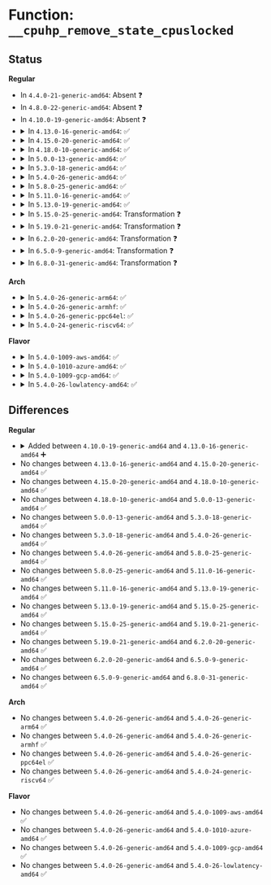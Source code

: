 # Function: <code>__cpuhp_remove_state_cpuslocked</code>

## Status
<b>Regular</b>
<ul>
<li>
In <code>4.4.0-21-generic-amd64</code>: Absent ❓
</li>
<li>
In <code>4.8.0-22-generic-amd64</code>: Absent ❓
</li>
<li>
In <code>4.10.0-19-generic-amd64</code>: Absent ❓
</li>
<li>
<details>
<summary>In <code>4.13.0-16-generic-amd64</code>: ✅</summary>

```c
void __cpuhp_remove_state_cpuslocked(enum cpuhp_state state, bool invoke)
```

```json
{
  "name": "__cpuhp_remove_state_cpuslocked",
  "collision_type": "Unique Global",
  "inline_type": "No",
  "funcs": [
    {
      "addr": 18446744071579395456,
      "name": "__cpuhp_remove_state_cpuslocked",
      "external": true,
      "loc": "kernel/cpu.c:1538",
      "file": "kernel/cpu.c",
      "inline": "seen, unknown",
      "caller_inline": [],
      "caller_func": [
        "kernel/cpu.c:__cpuhp_remove_state",
        "drivers/cpufreq/cpufreq.c:cpufreq_unregister_driver"
      ]
    }
  ],
  "symbols": [
    {
      "addr": 18446744071579395456,
      "name": "__cpuhp_remove_state_cpuslocked",
      "section": ".text",
      "bind": "STB_GLOBAL",
      "size": 292
    }
  ]
}
```
</details>
</li>
<li>
<details>
<summary>In <code>4.15.0-20-generic-amd64</code>: ✅</summary>

```c
void __cpuhp_remove_state_cpuslocked(enum cpuhp_state state, bool invoke)
```

```json
{
  "name": "__cpuhp_remove_state_cpuslocked",
  "collision_type": "Unique Global",
  "inline_type": "No",
  "funcs": [
    {
      "addr": 18446744071579423216,
      "name": "__cpuhp_remove_state_cpuslocked",
      "external": true,
      "loc": "kernel/cpu.c:1726",
      "file": "kernel/cpu.c",
      "inline": "seen, unknown",
      "caller_inline": [],
      "caller_func": [
        "kernel/cpu.c:__cpuhp_remove_state",
        "drivers/cpufreq/cpufreq.c:cpufreq_unregister_driver"
      ]
    }
  ],
  "symbols": [
    {
      "addr": 18446744071579423216,
      "name": "__cpuhp_remove_state_cpuslocked",
      "section": ".text",
      "bind": "STB_GLOBAL",
      "size": 275
    }
  ]
}
```
</details>
</li>
<li>
<details>
<summary>In <code>4.18.0-10-generic-amd64</code>: ✅</summary>

```c
void __cpuhp_remove_state_cpuslocked(enum cpuhp_state state, bool invoke)
```

```json
{
  "name": "__cpuhp_remove_state_cpuslocked",
  "collision_type": "Unique Global",
  "inline_type": "No",
  "funcs": [
    {
      "addr": 18446744071579437936,
      "name": "__cpuhp_remove_state_cpuslocked",
      "external": true,
      "loc": "kernel/cpu.c:1808",
      "file": "kernel/cpu.c",
      "inline": "seen, unknown",
      "caller_inline": [],
      "caller_func": [
        "kernel/cpu.c:__cpuhp_remove_state",
        "drivers/cpufreq/cpufreq.c:cpufreq_unregister_driver"
      ]
    }
  ],
  "symbols": [
    {
      "addr": 18446744071579437936,
      "name": "__cpuhp_remove_state_cpuslocked",
      "section": ".text",
      "bind": "STB_GLOBAL",
      "size": 266
    }
  ]
}
```
</details>
</li>
<li>
<details>
<summary>In <code>5.0.0-13-generic-amd64</code>: ✅</summary>

```c
void __cpuhp_remove_state_cpuslocked(enum cpuhp_state state, bool invoke)
```

```json
{
  "name": "__cpuhp_remove_state_cpuslocked",
  "collision_type": "Unique Global",
  "inline_type": "No",
  "funcs": [
    {
      "addr": 18446744071579470896,
      "name": "__cpuhp_remove_state_cpuslocked",
      "external": true,
      "loc": "kernel/cpu.c:1830",
      "file": "kernel/cpu.c",
      "inline": "seen, unknown",
      "caller_inline": [],
      "caller_func": [
        "kernel/cpu.c:__cpuhp_remove_state",
        "drivers/cpufreq/cpufreq.c:cpufreq_unregister_driver"
      ]
    }
  ],
  "symbols": [
    {
      "addr": 18446744071579470896,
      "name": "__cpuhp_remove_state_cpuslocked",
      "section": ".text",
      "bind": "STB_GLOBAL",
      "size": 266
    }
  ]
}
```
</details>
</li>
<li>
<details>
<summary>In <code>5.3.0-18-generic-amd64</code>: ✅</summary>

```c
void __cpuhp_remove_state_cpuslocked(enum cpuhp_state state, bool invoke)
```

```json
{
  "name": "__cpuhp_remove_state_cpuslocked",
  "collision_type": "Unique Global",
  "inline_type": "No",
  "funcs": [
    {
      "addr": 18446744071579488704,
      "name": "__cpuhp_remove_state_cpuslocked",
      "external": true,
      "loc": "kernel/cpu.c:1856",
      "file": "kernel/cpu.c",
      "inline": "seen, unknown",
      "caller_inline": [],
      "caller_func": [
        "kernel/cpu.c:__cpuhp_remove_state",
        "drivers/cpufreq/cpufreq.c:cpufreq_unregister_driver"
      ]
    }
  ],
  "symbols": [
    {
      "addr": 18446744071579488704,
      "name": "__cpuhp_remove_state_cpuslocked",
      "section": ".text",
      "bind": "STB_GLOBAL",
      "size": 249
    }
  ]
}
```
</details>
</li>
<li>
<details>
<summary>In <code>5.4.0-26-generic-amd64</code>: ✅</summary>

```c
void __cpuhp_remove_state_cpuslocked(enum cpuhp_state state, bool invoke)
```

```json
{
  "name": "__cpuhp_remove_state_cpuslocked",
  "collision_type": "Unique Global",
  "inline_type": "No",
  "funcs": [
    {
      "addr": 18446744071579514640,
      "name": "__cpuhp_remove_state_cpuslocked",
      "external": true,
      "loc": "kernel/cpu.c:1871",
      "file": "kernel/cpu.c",
      "inline": "seen, unknown",
      "caller_inline": [],
      "caller_func": [
        "kernel/cpu.c:__cpuhp_remove_state",
        "drivers/cpufreq/cpufreq.c:cpufreq_unregister_driver"
      ]
    }
  ],
  "symbols": [
    {
      "addr": 18446744071579514640,
      "name": "__cpuhp_remove_state_cpuslocked",
      "section": ".text",
      "bind": "STB_GLOBAL",
      "size": 249
    }
  ]
}
```
</details>
</li>
<li>
<details>
<summary>In <code>5.8.0-25-generic-amd64</code>: ✅</summary>

```c
void __cpuhp_remove_state_cpuslocked(enum cpuhp_state state, bool invoke)
```

```json
{
  "name": "__cpuhp_remove_state_cpuslocked",
  "collision_type": "Unique Global",
  "inline_type": "No",
  "funcs": [
    {
      "addr": 18446744071579543472,
      "name": "__cpuhp_remove_state_cpuslocked",
      "external": true,
      "loc": "kernel/cpu.c:2002",
      "file": "kernel/cpu.c",
      "inline": "seen, unknown",
      "caller_inline": [],
      "caller_func": [
        "kernel/cpu.c:__cpuhp_remove_state",
        "drivers/cpufreq/cpufreq.c:cpufreq_unregister_driver"
      ]
    }
  ],
  "symbols": [
    {
      "addr": 18446744071579543472,
      "name": "__cpuhp_remove_state_cpuslocked",
      "section": ".text",
      "bind": "STB_GLOBAL",
      "size": 251
    }
  ]
}
```
</details>
</li>
<li>
<details>
<summary>In <code>5.11.0-16-generic-amd64</code>: ✅</summary>

```c
void __cpuhp_remove_state_cpuslocked(enum cpuhp_state state, bool invoke)
```

```json
{
  "name": "__cpuhp_remove_state_cpuslocked",
  "collision_type": "Unique Global",
  "inline_type": "No",
  "funcs": [
    {
      "addr": 18446744071579525184,
      "name": "__cpuhp_remove_state_cpuslocked",
      "external": true,
      "loc": "kernel/cpu.c:2013",
      "file": "kernel/cpu.c",
      "inline": "seen, unknown",
      "caller_inline": [],
      "caller_func": [
        "kernel/cpu.c:__cpuhp_remove_state",
        "drivers/cpufreq/cpufreq.c:cpufreq_unregister_driver"
      ]
    }
  ],
  "symbols": [
    {
      "addr": 18446744071579525184,
      "name": "__cpuhp_remove_state_cpuslocked",
      "section": ".text",
      "bind": "STB_GLOBAL",
      "size": 251
    }
  ]
}
```
</details>
</li>
<li>
<details>
<summary>In <code>5.13.0-19-generic-amd64</code>: ✅</summary>

```c
void __cpuhp_remove_state_cpuslocked(enum cpuhp_state state, bool invoke)
```

```json
{
  "name": "__cpuhp_remove_state_cpuslocked",
  "collision_type": "Unique Global",
  "inline_type": "No",
  "funcs": [
    {
      "addr": 18446744071579528848,
      "name": "__cpuhp_remove_state_cpuslocked",
      "external": true,
      "loc": "kernel/cpu.c:2116",
      "file": "kernel/cpu.c",
      "inline": "seen, unknown",
      "caller_inline": [],
      "caller_func": [
        "kernel/cpu.c:__cpuhp_remove_state",
        "drivers/cpufreq/cpufreq.c:cpufreq_unregister_driver"
      ]
    }
  ],
  "symbols": [
    {
      "addr": 18446744071579528848,
      "name": "__cpuhp_remove_state_cpuslocked",
      "section": ".text",
      "bind": "STB_GLOBAL",
      "size": 251
    }
  ]
}
```
</details>
</li>
<li>
<details>
<summary>In <code>5.15.0-25-generic-amd64</code>: Transformation ❓</summary>

```c
void __cpuhp_remove_state_cpuslocked(enum cpuhp_state state, bool invoke)
```

```json
{
  "name": "__cpuhp_remove_state_cpuslocked",
  "collision_type": "Unique Global",
  "inline_type": "No",
  "funcs": [
    {
      "addr": 0,
      "name": "__cpuhp_remove_state_cpuslocked",
      "external": true,
      "loc": "kernel/cpu.c:2147",
      "file": "kernel/cpu.c",
      "inline": "seen, unknown",
      "caller_inline": [],
      "caller_func": [
        "kernel/cpu.c:__cpuhp_remove_state",
        "drivers/cpufreq/cpufreq.c:cpufreq_unregister_driver"
      ]
    }
  ],
  "symbols": [
    {
      "addr": 18446744071592099423,
      "name": "__cpuhp_remove_state_cpuslocked.cold",
      "section": ".text",
      "bind": "STB_LOCAL",
      "size": 21
    },
    {
      "addr": 18446744071579600880,
      "name": "__cpuhp_remove_state_cpuslocked",
      "section": ".text",
      "bind": "STB_GLOBAL",
      "size": 315
    }
  ]
}
```
</details>
</li>
<li>
<details>
<summary>In <code>5.19.0-21-generic-amd64</code>: Transformation ❓</summary>

```c
void __cpuhp_remove_state_cpuslocked(enum cpuhp_state state, bool invoke)
```

```json
{
  "name": "__cpuhp_remove_state_cpuslocked",
  "collision_type": "Unique Global",
  "inline_type": "No",
  "funcs": [
    {
      "addr": 0,
      "name": "__cpuhp_remove_state_cpuslocked",
      "external": true,
      "loc": "kernel/cpu.c:2169",
      "file": "kernel/cpu.c",
      "inline": "seen, unknown",
      "caller_inline": [],
      "caller_func": [
        "kernel/cpu.c:__cpuhp_remove_state",
        "drivers/cpufreq/cpufreq.c:cpufreq_unregister_driver"
      ]
    }
  ],
  "symbols": [
    {
      "addr": 18446744071593866958,
      "name": "__cpuhp_remove_state_cpuslocked.cold",
      "section": ".text",
      "bind": "STB_LOCAL",
      "size": 21
    },
    {
      "addr": 18446744071579693216,
      "name": "__cpuhp_remove_state_cpuslocked",
      "section": ".text",
      "bind": "STB_GLOBAL",
      "size": 328
    }
  ]
}
```
</details>
</li>
<li>
<details>
<summary>In <code>6.2.0-20-generic-amd64</code>: Transformation ❓</summary>

```c
void __cpuhp_remove_state_cpuslocked(enum cpuhp_state state, bool invoke)
```

```json
{
  "name": "__cpuhp_remove_state_cpuslocked",
  "collision_type": "Unique Global",
  "inline_type": "No",
  "funcs": [
    {
      "addr": 0,
      "name": "__cpuhp_remove_state_cpuslocked",
      "external": true,
      "loc": "kernel/cpu.c:2193",
      "file": "kernel/cpu.c",
      "inline": "seen, unknown",
      "caller_inline": [],
      "caller_func": [
        "kernel/cpu.c:__cpuhp_remove_state",
        "drivers/cpufreq/cpufreq.c:cpufreq_unregister_driver"
      ]
    }
  ],
  "symbols": [
    {
      "addr": 18446744071595973593,
      "name": "__cpuhp_remove_state_cpuslocked.cold",
      "section": ".text",
      "bind": "STB_LOCAL",
      "size": 21
    },
    {
      "addr": 18446744071579817184,
      "name": "__cpuhp_remove_state_cpuslocked",
      "section": ".text",
      "bind": "STB_GLOBAL",
      "size": 353
    }
  ]
}
```
</details>
</li>
<li>
<details>
<summary>In <code>6.5.0-9-generic-amd64</code>: Transformation ❓</summary>

```c
void __cpuhp_remove_state_cpuslocked(enum cpuhp_state state, bool invoke)
```

```json
{
  "name": "__cpuhp_remove_state_cpuslocked",
  "collision_type": "Unique Global",
  "inline_type": "No",
  "funcs": [
    {
      "addr": 0,
      "name": "__cpuhp_remove_state_cpuslocked",
      "external": true,
      "loc": "kernel/cpu.c:2578",
      "file": "kernel/cpu.c",
      "inline": "seen, unknown",
      "caller_inline": [],
      "caller_func": [
        "kernel/cpu.c:__cpuhp_remove_state",
        "drivers/cpufreq/cpufreq.c:cpufreq_unregister_driver"
      ]
    }
  ],
  "symbols": [
    {
      "addr": 18446744071596491199,
      "name": "__cpuhp_remove_state_cpuslocked.cold",
      "section": ".text",
      "bind": "STB_LOCAL",
      "size": 21
    },
    {
      "addr": 18446744071579865200,
      "name": "__cpuhp_remove_state_cpuslocked",
      "section": ".text",
      "bind": "STB_GLOBAL",
      "size": 353
    }
  ]
}
```
</details>
</li>
<li>
<details>
<summary>In <code>6.8.0-31-generic-amd64</code>: Transformation ❓</summary>

```c
void __cpuhp_remove_state_cpuslocked(enum cpuhp_state state, bool invoke)
```

```json
{
  "name": "__cpuhp_remove_state_cpuslocked",
  "collision_type": "Unique Global",
  "inline_type": "No",
  "funcs": [
    {
      "addr": 0,
      "name": "__cpuhp_remove_state_cpuslocked",
      "external": true,
      "loc": "kernel/cpu.c:2624",
      "file": "kernel/cpu.c",
      "inline": "seen, unknown",
      "caller_inline": [],
      "caller_func": [
        "kernel/cpu.c:__cpuhp_remove_state",
        "drivers/cpufreq/cpufreq.c:cpufreq_unregister_driver"
      ]
    }
  ],
  "symbols": [
    {
      "addr": 18446744071597387923,
      "name": "__cpuhp_remove_state_cpuslocked.cold",
      "section": ".text",
      "bind": "STB_LOCAL",
      "size": 21
    },
    {
      "addr": 18446744071579903104,
      "name": "__cpuhp_remove_state_cpuslocked",
      "section": ".text",
      "bind": "STB_GLOBAL",
      "size": 353
    }
  ]
}
```
</details>
</li>
</ul>
<b>Arch</b>
<ul>
<li>
<details>
<summary>In <code>5.4.0-26-generic-arm64</code>: ✅</summary>

```c
void __cpuhp_remove_state_cpuslocked(enum cpuhp_state state, bool invoke)
```

```json
{
  "name": "__cpuhp_remove_state_cpuslocked",
  "collision_type": "Unique Global",
  "inline_type": "No",
  "funcs": [
    {
      "addr": 18446603336490651360,
      "name": "__cpuhp_remove_state_cpuslocked",
      "external": true,
      "loc": "kernel/cpu.c:1871",
      "file": "kernel/cpu.c",
      "inline": "seen, unknown",
      "caller_inline": [],
      "caller_func": [
        "kernel/cpu.c:__cpuhp_remove_state",
        "kernel/cpu.c:__cpuhp_remove_state",
        "drivers/cpufreq/cpufreq.c:cpufreq_unregister_driver"
      ]
    }
  ],
  "symbols": [
    {
      "addr": 18446603336490651360,
      "name": "__cpuhp_remove_state_cpuslocked",
      "section": ".text",
      "bind": "STB_GLOBAL",
      "size": 336
    }
  ]
}
```
</details>
</li>
<li>
<details>
<summary>In <code>5.4.0-26-generic-armhf</code>: ✅</summary>

```c
void __cpuhp_remove_state_cpuslocked(enum cpuhp_state state, bool invoke)
```

```json
{
  "name": "__cpuhp_remove_state_cpuslocked",
  "collision_type": "Unique Global",
  "inline_type": "No",
  "funcs": [
    {
      "addr": 3224727844,
      "name": "__cpuhp_remove_state_cpuslocked",
      "external": true,
      "loc": "kernel/cpu.c:1871",
      "file": "kernel/cpu.c",
      "inline": "seen, unknown",
      "caller_inline": [],
      "caller_func": [
        "arch/arm/kernel/hw_breakpoint.c:arch_hw_breakpoint_init",
        "kernel/cpu.c:__cpuhp_remove_state",
        "drivers/cpufreq/cpufreq.c:cpufreq_unregister_driver"
      ]
    }
  ],
  "symbols": [
    {
      "addr": 3224727844,
      "name": "__cpuhp_remove_state_cpuslocked",
      "section": ".text",
      "bind": "STB_GLOBAL",
      "size": 312
    }
  ]
}
```
</details>
</li>
<li>
<details>
<summary>In <code>5.4.0-26-generic-ppc64el</code>: ✅</summary>

```c
void __cpuhp_remove_state_cpuslocked(enum cpuhp_state state, bool invoke)
```

```json
{
  "name": "__cpuhp_remove_state_cpuslocked",
  "collision_type": "Unique Global",
  "inline_type": "No",
  "funcs": [
    {
      "addr": 13835058055283473088,
      "name": "__cpuhp_remove_state_cpuslocked",
      "external": true,
      "loc": "kernel/cpu.c:1871",
      "file": "kernel/cpu.c",
      "inline": "seen, unknown",
      "caller_inline": [],
      "caller_func": [
        "kernel/cpu.c:__cpuhp_remove_state",
        "kernel/cpu.c:__cpuhp_remove_state",
        "drivers/cpufreq/cpufreq.c:cpufreq_unregister_driver"
      ]
    }
  ],
  "symbols": [
    {
      "addr": 13835058055283473088,
      "name": "__cpuhp_remove_state_cpuslocked",
      "section": ".text",
      "bind": "STB_GLOBAL",
      "size": 440
    }
  ]
}
```
</details>
</li>
<li>
<details>
<summary>In <code>5.4.0-24-generic-riscv64</code>: ✅</summary>

```c
void __cpuhp_remove_state_cpuslocked(enum cpuhp_state state, bool invoke)
```

```json
{
  "name": "__cpuhp_remove_state_cpuslocked",
  "collision_type": "Unique Global",
  "inline_type": "No",
  "funcs": [
    {
      "addr": 18446743936271399670,
      "name": "__cpuhp_remove_state_cpuslocked",
      "external": true,
      "loc": "kernel/cpu.c:1871",
      "file": "kernel/cpu.c",
      "inline": "seen, unknown",
      "caller_inline": [],
      "caller_func": [
        "kernel/cpu.c:__cpuhp_remove_state"
      ]
    }
  ],
  "symbols": [
    {
      "addr": 18446743936271399670,
      "name": "__cpuhp_remove_state_cpuslocked",
      "section": ".text",
      "bind": "STB_GLOBAL",
      "size": 302
    }
  ]
}
```
</details>
</li>
</ul>
<b>Flavor</b>
<ul>
<li>
<details>
<summary>In <code>5.4.0-1009-aws-amd64</code>: ✅</summary>

```c
void __cpuhp_remove_state_cpuslocked(enum cpuhp_state state, bool invoke)
```

```json
{
  "name": "__cpuhp_remove_state_cpuslocked",
  "collision_type": "Unique Global",
  "inline_type": "No",
  "funcs": [
    {
      "addr": 18446744071579488304,
      "name": "__cpuhp_remove_state_cpuslocked",
      "external": true,
      "loc": "kernel/cpu.c:1871",
      "file": "kernel/cpu.c",
      "inline": "seen, unknown",
      "caller_inline": [],
      "caller_func": [
        "kernel/cpu.c:__cpuhp_remove_state",
        "drivers/cpufreq/cpufreq.c:cpufreq_unregister_driver"
      ]
    }
  ],
  "symbols": [
    {
      "addr": 18446744071579488304,
      "name": "__cpuhp_remove_state_cpuslocked",
      "section": ".text",
      "bind": "STB_GLOBAL",
      "size": 249
    }
  ]
}
```
</details>
</li>
<li>
<details>
<summary>In <code>5.4.0-1010-azure-amd64</code>: ✅</summary>

```c
void __cpuhp_remove_state_cpuslocked(enum cpuhp_state state, bool invoke)
```

```json
{
  "name": "__cpuhp_remove_state_cpuslocked",
  "collision_type": "Unique Global",
  "inline_type": "No",
  "funcs": [
    {
      "addr": 18446744071579417184,
      "name": "__cpuhp_remove_state_cpuslocked",
      "external": true,
      "loc": "kernel/cpu.c:1871",
      "file": "kernel/cpu.c",
      "inline": "seen, unknown",
      "caller_inline": [],
      "caller_func": [
        "kernel/cpu.c:__cpuhp_remove_state",
        "drivers/cpufreq/cpufreq.c:cpufreq_unregister_driver"
      ]
    }
  ],
  "symbols": [
    {
      "addr": 18446744071579417184,
      "name": "__cpuhp_remove_state_cpuslocked",
      "section": ".text",
      "bind": "STB_GLOBAL",
      "size": 249
    }
  ]
}
```
</details>
</li>
<li>
<details>
<summary>In <code>5.4.0-1009-gcp-amd64</code>: ✅</summary>

```c
void __cpuhp_remove_state_cpuslocked(enum cpuhp_state state, bool invoke)
```

```json
{
  "name": "__cpuhp_remove_state_cpuslocked",
  "collision_type": "Unique Global",
  "inline_type": "No",
  "funcs": [
    {
      "addr": 18446744071579488224,
      "name": "__cpuhp_remove_state_cpuslocked",
      "external": true,
      "loc": "kernel/cpu.c:1871",
      "file": "kernel/cpu.c",
      "inline": "seen, unknown",
      "caller_inline": [],
      "caller_func": [
        "kernel/cpu.c:__cpuhp_remove_state",
        "drivers/cpufreq/cpufreq.c:cpufreq_unregister_driver"
      ]
    }
  ],
  "symbols": [
    {
      "addr": 18446744071579488224,
      "name": "__cpuhp_remove_state_cpuslocked",
      "section": ".text",
      "bind": "STB_GLOBAL",
      "size": 249
    }
  ]
}
```
</details>
</li>
<li>
<details>
<summary>In <code>5.4.0-26-lowlatency-amd64</code>: ✅</summary>

```c
void __cpuhp_remove_state_cpuslocked(enum cpuhp_state state, bool invoke)
```

```json
{
  "name": "__cpuhp_remove_state_cpuslocked",
  "collision_type": "Unique Global",
  "inline_type": "No",
  "funcs": [
    {
      "addr": 18446744071579520528,
      "name": "__cpuhp_remove_state_cpuslocked",
      "external": true,
      "loc": "kernel/cpu.c:1871",
      "file": "kernel/cpu.c",
      "inline": "seen, unknown",
      "caller_inline": [],
      "caller_func": [
        "kernel/cpu.c:__cpuhp_remove_state",
        "drivers/cpufreq/cpufreq.c:cpufreq_unregister_driver"
      ]
    }
  ],
  "symbols": [
    {
      "addr": 18446744071579520528,
      "name": "__cpuhp_remove_state_cpuslocked",
      "section": ".text",
      "bind": "STB_GLOBAL",
      "size": 249
    }
  ]
}
```
</details>
</li>
</ul>

## Differences
<b>Regular</b>
<ul>
<li>
<details>
<summary>Added between <code>4.10.0-19-generic-amd64</code> and <code>4.13.0-16-generic-amd64</code> ➕</summary>

```c
void __cpuhp_remove_state_cpuslocked(enum cpuhp_state state, bool invoke)
```
</details>
</li>
<li>
No changes between <code>4.13.0-16-generic-amd64</code> and <code>4.15.0-20-generic-amd64</code> ✅
</li>
<li>
No changes between <code>4.15.0-20-generic-amd64</code> and <code>4.18.0-10-generic-amd64</code> ✅
</li>
<li>
No changes between <code>4.18.0-10-generic-amd64</code> and <code>5.0.0-13-generic-amd64</code> ✅
</li>
<li>
No changes between <code>5.0.0-13-generic-amd64</code> and <code>5.3.0-18-generic-amd64</code> ✅
</li>
<li>
No changes between <code>5.3.0-18-generic-amd64</code> and <code>5.4.0-26-generic-amd64</code> ✅
</li>
<li>
No changes between <code>5.4.0-26-generic-amd64</code> and <code>5.8.0-25-generic-amd64</code> ✅
</li>
<li>
No changes between <code>5.8.0-25-generic-amd64</code> and <code>5.11.0-16-generic-amd64</code> ✅
</li>
<li>
No changes between <code>5.11.0-16-generic-amd64</code> and <code>5.13.0-19-generic-amd64</code> ✅
</li>
<li>
No changes between <code>5.13.0-19-generic-amd64</code> and <code>5.15.0-25-generic-amd64</code> ✅
</li>
<li>
No changes between <code>5.15.0-25-generic-amd64</code> and <code>5.19.0-21-generic-amd64</code> ✅
</li>
<li>
No changes between <code>5.19.0-21-generic-amd64</code> and <code>6.2.0-20-generic-amd64</code> ✅
</li>
<li>
No changes between <code>6.2.0-20-generic-amd64</code> and <code>6.5.0-9-generic-amd64</code> ✅
</li>
<li>
No changes between <code>6.5.0-9-generic-amd64</code> and <code>6.8.0-31-generic-amd64</code> ✅
</li>
</ul>
<b>Arch</b>
<ul>
<li>
No changes between <code>5.4.0-26-generic-amd64</code> and <code>5.4.0-26-generic-arm64</code> ✅
</li>
<li>
No changes between <code>5.4.0-26-generic-amd64</code> and <code>5.4.0-26-generic-armhf</code> ✅
</li>
<li>
No changes between <code>5.4.0-26-generic-amd64</code> and <code>5.4.0-26-generic-ppc64el</code> ✅
</li>
<li>
No changes between <code>5.4.0-26-generic-amd64</code> and <code>5.4.0-24-generic-riscv64</code> ✅
</li>
</ul>
<b>Flavor</b>
<ul>
<li>
No changes between <code>5.4.0-26-generic-amd64</code> and <code>5.4.0-1009-aws-amd64</code> ✅
</li>
<li>
No changes between <code>5.4.0-26-generic-amd64</code> and <code>5.4.0-1010-azure-amd64</code> ✅
</li>
<li>
No changes between <code>5.4.0-26-generic-amd64</code> and <code>5.4.0-1009-gcp-amd64</code> ✅
</li>
<li>
No changes between <code>5.4.0-26-generic-amd64</code> and <code>5.4.0-26-lowlatency-amd64</code> ✅
</li>
</ul>
